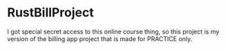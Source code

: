 # RustBillProject

I got special secret access to this online course thing, so this project is my version of the billing app project that
is made for PRACTICE only. 